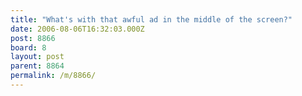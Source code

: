 ```yaml
---
title: "What's with that awful ad in the middle of the screen?"
date: 2006-08-06T16:32:03.000Z
post: 8866
board: 8
layout: post
parent: 8864
permalink: /m/8866/
---
```


